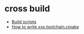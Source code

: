 # cross build

- [Build scripts](console-app/README.md)
- [How to write xxx.toolchain.cmake](toolchain/README.md)